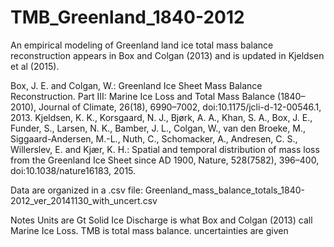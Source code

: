 # TMB_Greenland_1840-2012
An empirical modeling of Greenland land ice total mass balance reconstruction appears in Box and Colgan (2013) and is updated in Kjeldsen et al (2015).

Box, J. E. and Colgan, W.: Greenland Ice Sheet Mass Balance Reconstruction. Part III: Marine Ice Loss and Total Mass Balance (1840–2010), Journal of Climate, 26(18), 6990–7002, doi:10.1175/jcli-d-12-00546.1, 2013.
Kjeldsen, K. K., Korsgaard, N. J., Bjørk, A. A., Khan, S. A., Box, J. E., Funder, S., Larsen, N. K., Bamber, J. L., Colgan, W., van den Broeke, M., Siggaard-Andersen, M.-L., Nuth, C., Schomacker, A., Andresen, C. S., Willerslev, E. and Kjær, K. H.: Spatial and temporal distribution of mass loss from the Greenland Ice Sheet since AD 1900, Nature, 528(7582), 396–400, doi:10.1038/nature16183, 2015.

Data are organized in a .csv file: Greenland_mass_balance_totals_1840-2012_ver_20141130_with_uncert.csv

Notes
Units are Gt
Solid Ice Discharge is what Box and Colgan (2013) call Marine Ice Loss. 
TMB is total mass balance.
uncertainties are given
